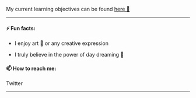 My current learning objectives can be found [here 🌱](https://gist.github.com/Obsiye/69bb765bf34971d4d9ef19f6f27d2c70)

----

#### ⚡ Fun facts:
- I enjoy art 🎨 or any creative expression

- I truly believe in the power of day dreaming 💫

#### 📫 How to reach me:
Twitter 

-----
<!--

 ![alt text](https://github.com/Obsiye/Obsiye/blob/master/yugiohstyleme_final.gif?raw=true)
**Obsiye/Obsiye** is a ✨ _special_ ✨ repository because its `README.md` (this file) appears on your GitHub profile.

Here are some ideas to get you started:

- 🔭 I’m currently working on ...
- 🌱 I’m currently learning ...
- 👯 I’m looking to collaborate on ...
- 
- 💬 Ask me about ...
- 📫 How to reach me: ...
- 😄 Pronouns: ...
- ⚡ Fun fact: ...
-->

